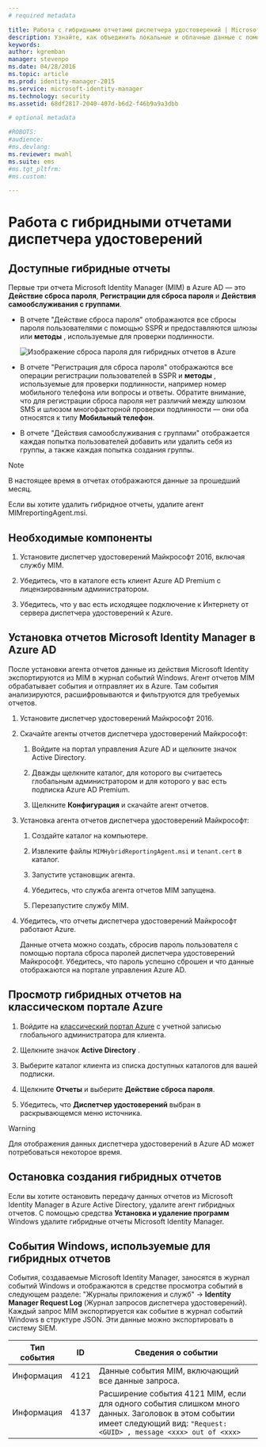 ```yaml
---
# required metadata

title: Работа с гибридными отчетами диспетчера удостоверений | Microsoft Identity Manager
description: Узнайте, как объединить локальные и облачные данные с помощью гибридных отчетов в Azure, а также как управлять этими отчетами и просматривать их.
keywords:
author: kgremban
manager: stevenpo
ms.date: 04/28/2016
ms.topic: article
ms.prod: identity-manager-2015
ms.service: microsoft-identity-manager
ms.technology: security
ms.assetid: 68df2817-2040-407d-b6d2-f46b9a9a3dbb

# optional metadata

#ROBOTS:
#audience:
#ms.devlang:
ms.reviewer: mwahl
ms.suite: ems
#ms.tgt_pltfrm:
#ms.custom:

---
```


# Работа с гибридными отчетами диспетчера удостоверений

## Доступные гибридные отчеты
Первые три отчета Microsoft Identity Manager (MIM) в Azure AD — это **Действие сброса пароля**, **Регистрации для сброса пароля** и **Действия самообслуживания с группами**.

-   В отчете "Действие сброса пароля" отображаются все сбросы пароля пользователями с помощью SSPR и предоставляются шлюзы или **методы** , используемые для проверки подлинности.

    ![Изображение сброса пароля для гибридных отчетов в Azure](media/MIM-Hybrid-passwordreset.jpg)

-   В отчете "Регистрация для сброса пароля" отображаются все операции регистрации пользователей в SSPR и **методы** , используемые для проверки подлинности, например номер мобильного телефона или вопросы и ответы.
    Обратите внимание, что для регистрации сброса пароля нет различий между шлюзом SMS и шлюзом многофакторной проверки подлинности — они оба относятся к типу **Мобильный телефон**.

-   В отчете "Действия самообслуживания с группами" отображается каждая попытка пользователей добавить или удалить себя из группы, а также каждая попытка создания группы.

> [!NOTE]
> В настоящее время в отчетах отображаются данные за прошедший месяц.
>
> Если вы хотите удалить гибридное отчеты, удалите агент MIMreportingAgent.msi.

## Необходимые компоненты

1.  Установите диспетчер удостоверений Майкрософт 2016, включая службу MIM.

2.  Убедитесь, что в каталоге есть клиент Azure AD Premium с лицензированным администратором.

3.  Убедитесь, что у вас есть исходящее подключение к Интернету от сервера диспетчера удостоверений к Azure.

## Установка отчетов Microsoft Identity Manager в Azure AD
После установки агента отчетов данные из действия Microsoft Identity экспортируются из MIM в журнал событий Windows. Агент отчетов MIM обрабатывает события и отправляет их в Azure. Там события анализируются, расшифровываются и фильтруются для требуемых отчетов.

1.  Установите диспетчер удостоверений Майкрософт 2016.

2.  Скачайте агенты отчетов диспетчера удостоверений Майкрософт:

    1.  Войдите на портал управления Azure AD и щелкните значок Active Directory.

    2.  Дважды щелкните каталог, для которого вы считаетесь глобальным администратором и для которого у вас есть подписка Azure AD Premium.

    3.  Щелкните **Конфигурация** и скачайте агент отчетов.

3.  Установка агента отчетов диспетчера удостоверений Майкрософт:

    1.  Создайте каталог на компьютере.

    2.  Извлеките файлы `MIMHybridReportingAgent.msi` и `tenant.cert` в каталог.

    3.  Запустите установщик агента.

    4.  Убедитесь, что служба агента отчетов MIM запущена.

    5.  Перезапустите службу MIM.

4.  Убедитесь, что отчеты диспетчера удостоверений Майкрософт работают Azure.

    Данные отчета можно создать, сбросив пароль пользователя с помощью портала сброса паролей диспетчера удостоверений Майкрософт. Убедитесь, что пароль успешно сброшен и что данные отображаются на портале управления Azure AD.

## Просмотр гибридных отчетов на классическом портале Azure

1.  Войдите на [классический портал Azure](https://manage.windowsazure.com/) с учетной записью глобального администратора для клиента.

2.  Щелкните значок **Active Directory** .

3.  Выберите каталог клиента из списка доступных каталогов для вашей подписки.

4.  Щелкните **Отчеты** и выберите **Действие сброса пароля**.

5.  Убедитесь, что **Диспетчер удостоверений** выбран в раскрывающемся меню источника.

> [!WARNING]
> Для отображения данных диспетчера удостоверений в Azure AD может потребоваться некоторое время.

## Остановка создания гибридных отчетов
Если вы хотите остановить передачу данных отчетов из Microsoft Identity Manager в Azure Active Directory, удалите агент гибридных отчетов. С помощью средства **Установка и удаление программ** Windows удалите гибридные отчеты Microsoft Identity Manager.

## События Windows, используемые для гибридных отчетов
События, создаваемые Microsoft Identity Manager, заносятся в журнал событий Windows и отображаются в средстве просмотра событий в следующем разделе: "Журналы приложения и служб" -&gt; **Identity Manager Request Log** (Журнал запросов диспетчера удостоверений). Каждый запрос MIM экспортируется как событие в журнал событий Windows в структуре JSON. Эти данные можно экспортировать в систему SIEM.

|Тип события|ID|Сведения о событии|
|--------------|------|-----------------|
|Информация|4121|Данные события MIM, включающий все данные запроса.|
|Информация|4137|Расширение события 4121 MIM, если для одного события слишком много данных. Заголовок в этом событии имеет следующий вид: `"Request: <GUID> , message <xxx> out of <xxx>`|


<!--HONumber=Apr16_HO2-->


